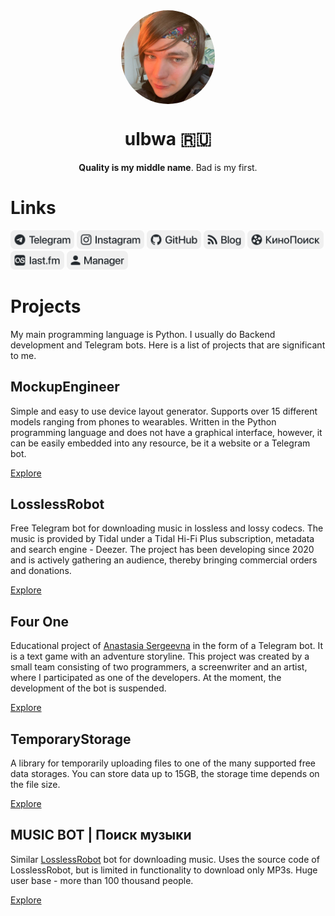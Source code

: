 <div align="center">
  <img align="center" style="border-radius: 50%;" width="150" src="https://raw.githubusercontent.com/ulbwa/ulbwa/main/static/favico.jpg" alt="favico.jpg">
  <h1>ulbwa 🇷🇺</h1>
  <p><b>Quality is my middle name</b>. Bad is my first.</p>
</div>

# Links

[<img src="https://raw.githubusercontent.com/ulbwa/ulbwa/main/static/badges/telegram.svg" height="30"/>](https://ulbwa.github.io/go?to=telegram)
[<img src="https://raw.githubusercontent.com/ulbwa/ulbwa/main/static/badges/instagram.svg" height="30"/>](https://ulbwa.github.io/go?to=instagram)
[<img src="https://raw.githubusercontent.com/ulbwa/ulbwa/main/static/badges/github.svg" height="30"/>](https://ulbwa.github.io/go?to=github)
[<img src="https://raw.githubusercontent.com/ulbwa/ulbwa/main/static/badges/blog.svg" height="30"/>](https://ulbwa.github.io/go?to=blog)
[<img src="https://raw.githubusercontent.com/ulbwa/ulbwa/main/static/badges/kinopoisk.svg" height="30"/>](https://ulbwa.github.io/go?to=kinopoisk)
[<img src="https://raw.githubusercontent.com/ulbwa/ulbwa/main/static/badges/lastfm.svg" height="30"/>](https://ulbwa.github.io/go?to=lastfm)
[<img src="https://raw.githubusercontent.com/ulbwa/ulbwa/main/static/badges/manager.svg" height="30"/>](https://ulbwa.github.io/go?to=manager)

# Projects
My main programming language is Python. I usually do Backend development and Telegram bots. Here is a list of projects that are significant to me.

## MockupEngineer
Simple and easy to use device layout generator. Supports over 15 different models ranging from phones to wearables. Written in the Python programming language and does not have a graphical interface, however, it can be easily embedded into any resource, be it a website or a Telegram bot.

[Explore](https://github.com/ulbwazhine/MockupEngineer)

## LosslessRobot
Free Telegram bot for downloading music in lossless and lossy codecs. The music is provided by Tidal under a Tidal Hi-Fi Plus subscription, metadata and search engine - Deezer. The project has been developing since 2020 and is actively gathering an audience, thereby bringing commercial orders and donations.

[Explore](https://t.me/LosslessRobot)

## Four One
Educational project of [Anastasia Sergeevna](https://www.instagram.com/nastelvegeco/) in the form of a Telegram bot. It is a text game with an adventure storyline. This project was created by a small team consisting of two programmers, a screenwriter and an artist, where I participated as one of the developers. At the moment, the development of the bot is suspended.

[Explore](https://t.me/fourone_bot)

## TemporaryStorage
A library for temporarily uploading files to one of the many supported free data storages. You can store data up to 15GB, the storage time depends on the file size.

[Explore](https://github.com/ulbwazhine/TemporaryStorage)

## MUSIC BOT | Поиск музыки
Similar [LosslessRobot](https://t.me/LosslessRobot) bot for downloading music. Uses the source code of LosslessRobot, but is limited in functionality to download only MP3s. Huge user base - more than 100 thousand people.

[Explore](https://t.me/SaveMuzz_Bot)
